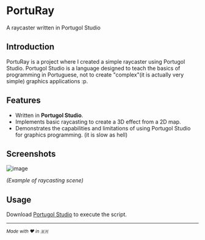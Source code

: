 # PortuRay
A raycaster written in Portugol Studio

## Introduction
PortuRay is a project where I created a simple raycaster using Portugol Studio. Portugol Studio is a language designed to teach the basics of programming in Portuguese, not to create "complex"(it is actually very simple) graphics applications :p.

## Features
- Written in **Portugol Studio**.
- Implements basic raycasting to create a 3D effect from a 2D map.
- Demonstrates the capabilities and limitations of using Portugol Studio for graphics programming. (it is slow as hell)

## Screenshots
![image](https://github.com/user-attachments/assets/fe611a90-8462-4d84-a9a7-db764e7f9600)

*(Example of raycasting scene)*

## Usage
Download [Portugol Studio](https://univali-lite.github.io/Portugol-Studio/) to execute the script.

---

<sub>*Made with ❤️ in 🇧🇷*</sub>
